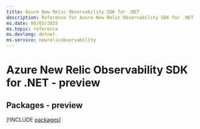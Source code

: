 ```yaml
---
title: Azure New Relic Observability SDK for .NET
description: Reference for Azure New Relic Observability SDK for .NET
ms.date: 06/03/2025
ms.topic: reference
ms.devlang: dotnet
ms.service: newrelicobservability
---
```

# Azure New Relic Observability SDK for .NET - preview
## Packages - preview
[!INCLUDE [packages](new-relic-observability-index.md)]